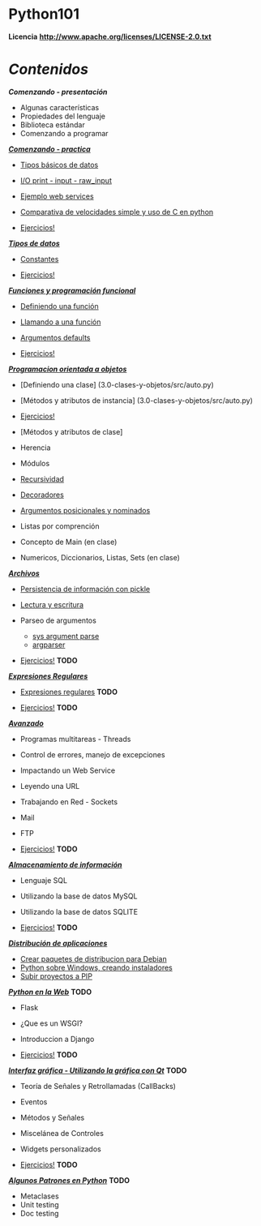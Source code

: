 Python101
=========

**Licencia**
__http://www.apache.org/licenses/LICENSE-2.0.txt__

**_Contenidos_**
================

**_Comenzando - presentación_**
* Algunas características
* Propiedades del lenguaje
* Biblioteca estándar
* Comenzando a programar

[**_Comenzando - practica_**](1.0-comenzando)
* [Tipos básicos de datos](1.0-comenzando/src/main.py)
* [I/O print - input - raw_input](1.0-comenzando/src/main.py)
* [Ejemplo web services](1.0-comenzando/src/ejemploWS/)
* [Comparativa de velocidades simple y uso de C en python](1.0-comenzando/src/ejemplosC/execute.txt)

* [Ejercicios!](1.0-comenzando/src/ejercicios.txt)

[**_Tipos de datos_**](1.5-tipos-de-datos)
* [Constantes](1.5-tipos-de-datos/src/constantes.py)

* [Ejercicios!](1.5-tipos-de-datos/ejercicios.txt)

[**_Funciones y programación funcional_**](2.0-programacion-funcional)
* [Definiendo una función](2.0-programacion-funcional/src/function_0.py)
* [Llamando a una función](2.0-programacion-funcional/src/function_2.py)
* [Argumentos defaults](2.0-programacion-funcional/src/function_2.py)

* [Ejercicios!](2.0-programacion-funcional/ejercicios.txt)

[**_Programacion orientada a objetos_**](3.0-clases-y-objetos)
* [Definiendo una clase] (3.0-clases-y-objetos/src/auto.py)
* [Métodos y atributos de instancia] (3.0-clases-y-objetos/src/auto.py)

* [Ejercicios!](3.0-clases-y-objetos/ejercicios.txt)

* [Métodos y atributos de clase]
* Herencia
* Módulos
* [Recursividad](2.0-programacion-funcional/src/function_recursive_0.py)
* [Decoradores](2.0-programacion-funcional/src/function_decorators.py)
* [Argumentos posicionales y nominados](2.0-programacion-funcional/src/function_2.py)
* Listas por comprención
* Concepto de Main (en clase)
* Numericos, Diccionarios, Listas, Sets (en clase)


[**_Archivos_**](3.5-archivos)
* [Persistencia de información con pickle](3.5-archivos/src/picklesample.py)
* [Lectura y escritura](3.5-archivos/src/lectoescritura.py)
* Parseo de argumentos
	* [sys argument parse](3.5-archivos/src/argumentos.py)
	* [argparser](3.5-archivos/src/argparser.py)

* [Ejercicios!](3.5-archivos/ejercicios.txt)  **TODO**

[**_Expresiones Regulares_**](4.0-expresiones-regulares)
* [Expresiones regulares]() **TODO**

* [Ejercicios!](4.0-expresiones-regulares/ejercicios.txt)  **TODO**

[**_Avanzado_**]()
* Programas multitareas - Threads
* Control de errores, manejo de excepciones
* Impactando un Web Service
* Leyendo una URL
* Trabajando en Red - Sockets
* Mail
* FTP

* [Ejercicios!]()  **TODO**

[**_Almacenamiento de información_**]()
* Lenguaje SQL
* Utilizando la base de datos MySQL
* Utilizando la base de datos SQLITE

* [Ejercicios!]()  **TODO**

[**_Distribución de aplicaciones_**](11.0-dist)
* [Crear paquetes de distribucion para Debian](11.0-dist/dist_debian.txt)
* [Python sobre Windows, creando instaladores](11.0-dist/dist_windows.txt)
* [Subir proyectos a PIP](11.0-dist/pip_upload.txt)

[**_Python en la Web_**]() **TODO**
* Flask
* ¿Que es un WSGI?
* Introduccion a Django

* [Ejercicios!]()  **TODO**


[**_Interfaz gráfica - Utilizando la gráfica con Qt_**]() **TODO**
* Teoría de Señales y Retrollamadas (CallBacks)
* Eventos
* Métodos y Señales
* Miscelánea de Controles
* Widgets personalizados

* [Ejercicios!]()  **TODO**

[**_Algunos Patrones en Python_**]() **TODO**
* Metaclases
* Unit testing
* Doc testing
